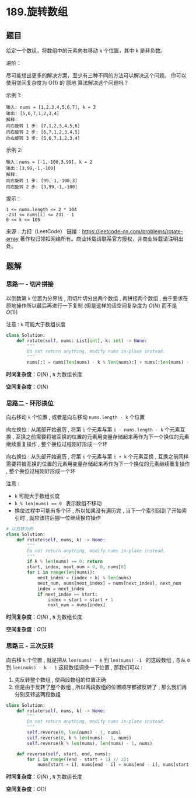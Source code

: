 # 189.旋转数组








<extoc></extoc>

## 题目

给定一个数组，将数组中的元素向右移动 k 个位置，其中 k 是非负数。


进阶：

尽可能想出更多的解决方案，至少有三种不同的方法可以解决这个问题。
你可以使用空间复杂度为 O(1) 的 原地 算法解决这个问题吗？


示例 1:
```
输入: nums = [1,2,3,4,5,6,7], k = 3
输出: [5,6,7,1,2,3,4]
解释:
向右旋转 1 步: [7,1,2,3,4,5,6]
向右旋转 2 步: [6,7,1,2,3,4,5]
向右旋转 3 步: [5,6,7,1,2,3,4]
```
示例 2:
```
输入：nums = [-1,-100,3,99], k = 2
输出：[3,99,-1,-100]
解释: 
向右旋转 1 步: [99,-1,-100,3]
向右旋转 2 步: [3,99,-1,-100]
```

提示：
```
1 <= nums.length <= 2 * 104
-231 <= nums[i] <= 231 - 1
0 <= k <= 105
```
来源：力扣（LeetCode）
链接：https://leetcode-cn.com/problems/rotate-array
著作权归领扣网络所有。商业转载请联系官方授权，非商业转载请注明出处。

## 题解

### 思路一 - 切片拼接

以倒数第 `k` 位置为分界线 , 用切片切分出两个数组 , 再拼接两个数组 , 由于要求在原地操作所以最后再进行一下复制 (但是这样的话空间复杂度为 $O(N)$ 而不是 $O(1)$)

注意 : `k` 可能大于数组长度

```python
class Solution:
    def rotate(self, nums: List[int], k: int) -> None:
        """
        Do not return anything, modify nums in-place instead.
        """
        nums[:] = nums[len(nums) - k % len(nums):] + nums[:len(nums) - k % len(nums)]
```

**时间复杂度**：$O(N)$ , `N` 为数组长度

**空间复杂度**：$O(N)$

### 思路二 - 环形换位

向右移动 `k` 个位置 , 或者是向左移动 `nums.length - k` 个位置 

向左换位 : 从尾部开始遍历 , 将第 `i` 个元素与第 `i - nums.length - k` 个元素互换 , 互换之前需要将被互换的位置的元素用变量存储起来再作为下一个换位的元素继续重复操作 , 整个换位过程刚好形成一个环

向右换位 : 从头部开始遍历 , 将第 `i` 个元素与第 `i + k` 个元素互换 , 互换之前同样需要将被互换的位置的元素用变量存储起来再作为下一个换位的元素继续重复操作 , 整个换位过程刚好形成一个环

注意 : 

- `k` 可能大于数组长度
- `k % len(nums) == 0 `  表示数组不移动
- 换位过程中可能有多个环 , 所以如果没有遍历完 , 当下一个索引回到了开始索引时 , 就应该往后挪一位继续换位操作

```python
# 以右移为例
class Solution:
    def rotate(self, nums, k) -> None:
        """
        Do not return anything, modify nums in-place instead.
        """
        if k % len(nums) == 0: return
        start, index, next_num = 0, 0, nums[0]
        for i in range(len(nums)):
            next_index = (index + k) % len(nums)
            next_num, nums[next_index] = nums[next_index], next_num
            index = next_index
            if next_index == start:
                index = start = start + 1
                next_num = nums[index]
```

**时间复杂度**：$O(N)$ , `N` 为数组长度

**空间复杂度**：$O(1)$

### 思路三 - 三次反转

向右移 `k` 个位置 , 就是把从 `len(nums) - k`  到 `len(nums) -1 ` 的这段数组 , 与从 `0` 到 `len(nums) - k - 1` 这段数组调换一下位置 , 那我们可以 : 

1. 先反转整个数组 , 使两段数组的位置正确
2. 但是由于反转了整个数组 , 所以两段数组的位置顺序都被反转了 , 那么我们再分别反转这两段数组

```python
class Solution:
    def rotate(self, nums, k) -> None:
        """
        Do not return anything, modify nums in-place instead.
        """
        self.reverse(0, len(nums) - 1, nums)
        self.reverse(0, k % len(nums) - 1, nums)
        self.reverse(k % len(nums), len(nums) - 1, nums)

    def reverse(self, start, end, nums):
        for i in range((end - start + 1) // 2):
            nums[start + i], nums[end - i] = nums[end - i], nums[start + i]
```

**时间复杂度**：$O(N)$ , `N` 为数组长度

**空间复杂度**：$O(1)$

